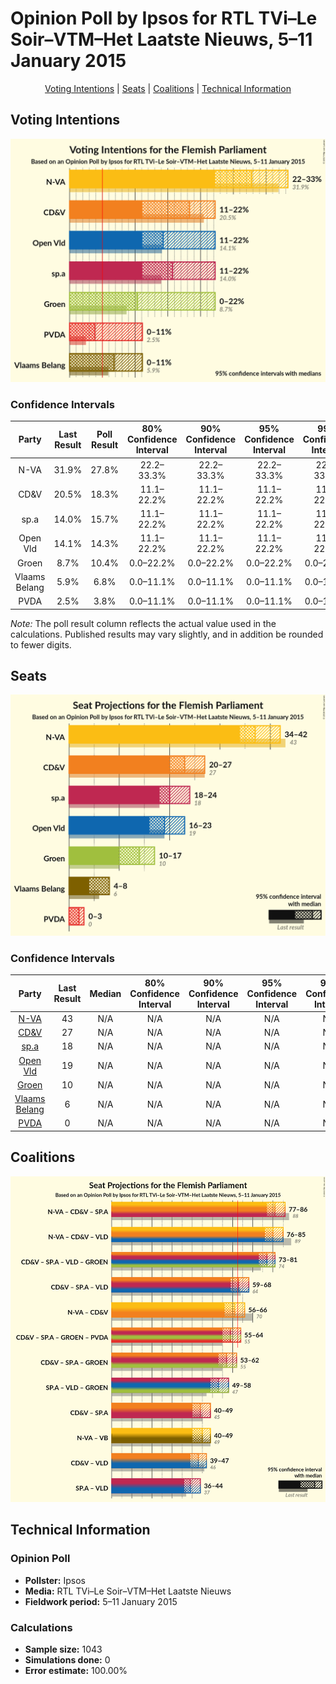 # Opinion Poll by Ipsos for RTL TVi–Le Soir–VTM–Het Laatste Nieuws, 5–11 January 2015

<p align="center"><a href="#voting-intentions">Voting Intentions</a> | <a href="#seats">Seats</a> | <a href="#coalitions">Coalitions</a> | <a href="#technical-information">Technical Information</a></p>

## Voting Intentions

![Graph with voting intentions not yet produced](2015-01-11-Ipsos.png "Voting Intentions")

### Confidence Intervals

| Party | Last Result | Poll Result | 80% Confidence Interval | 90% Confidence Interval | 95% Confidence Interval | 99% Confidence Interval |
|:-----:|:-----------:|:-----------:|:-----------------------:|:-----------------------:|:-----------------------:|:-----------------------:|
| N-VA | 31.9% | 27.8% | 22.2–33.3% |22.2–33.3% |22.2–33.3% |22.2–33.3% |
| CD&V | 20.5% | 18.3% | 11.1–22.2% |11.1–22.2% |11.1–22.2% |11.1–22.2% |
| sp.a | 14.0% | 15.7% | 11.1–22.2% |11.1–22.2% |11.1–22.2% |11.1–22.2% |
| Open Vld | 14.1% | 14.3% | 11.1–22.2% |11.1–22.2% |11.1–22.2% |11.1–22.2% |
| Groen | 8.7% | 10.4% | 0.0–22.2% |0.0–22.2% |0.0–22.2% |0.0–22.2% |
| Vlaams Belang | 5.9% | 6.8% | 0.0–11.1% |0.0–11.1% |0.0–11.1% |0.0–11.1% |
| PVDA | 2.5% | 3.8% | 0.0–11.1% |0.0–11.1% |0.0–11.1% |0.0–11.1% |

*Note:* The poll result column reflects the actual value used in the calculations. Published results may vary slightly, and in addition be rounded to fewer digits.

## Seats

![Graph with seats not yet produced](2015-01-11-Ipsos-seats.png "Seats")

### Confidence Intervals

| Party | Last Result | Median | 80% Confidence Interval | 90% Confidence Interval | 95% Confidence Interval | 99% Confidence Interval |
|:-----:|:-----------:|:------:|:-----------------------:|:-----------------------:|:-----------------------:|:-----------------------:|
| <a href="#n-va">N-VA</a> | 43 | N/A | N/A |N/A |N/A |N/A |
| <a href="#cd&v">CD&V</a> | 27 | N/A | N/A |N/A |N/A |N/A |
| <a href="#sp.a">sp.a</a> | 18 | N/A | N/A |N/A |N/A |N/A |
| <a href="#open-vld">Open Vld</a> | 19 | N/A | N/A |N/A |N/A |N/A |
| <a href="#groen">Groen</a> | 10 | N/A | N/A |N/A |N/A |N/A |
| <a href="#vlaams-belang">Vlaams Belang</a> | 6 | N/A | N/A |N/A |N/A |N/A |
| <a href="#pvda">PVDA</a> | 0 | N/A | N/A |N/A |N/A |N/A |


## Coalitions

![Graph with coalitions seats not yet produced](2015-01-11-Ipsos-coalitions-seats.png "Coalitions Seats")


## Technical Information

### Opinion Poll

+ **Pollster:** Ipsos
+ **Media:** RTL TVi–Le Soir–VTM–Het Laatste Nieuws
+ **Fieldwork period:** 5–11 January 2015

### Calculations

+ **Sample size:** 1043
+ **Simulations done:** 0
+ **Error estimate:** 100.00%

